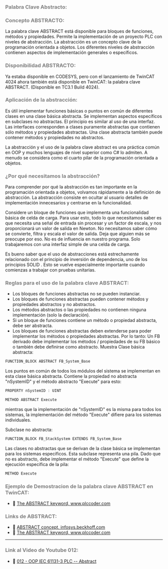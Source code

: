 ### <span style="color:grey"> Palabra Clave Abstracto:</span>

### <span style="color:grey"> Concepto ABSTRACTO:</span>
La palabra clave ABSTRACT está disponible para bloques de funciones, métodos y propiedades. Permite la implementación de un proyecto PLC con niveles de abstracción.
La abstracción es un concepto clave de la programación orientada a objetos. Los diferentes niveles de abstracción contienen aspectos de implementación generales o específicos.

### <span style="color:grey">Disponibilidad ABSTRACTO:</span>
Ya estaba disponible en CODESYS, pero con el lanzamiento de TwinCAT 4024 ahora también está disponible en TwinCAT: la palabra clave ABSTRACT. (Disponible en TC3.1 Build 4024).

### <span style="color:grey">Aplicación de la abstracción:</span>
Es útil implementar funciones básicas o puntos en común de diferentes clases en una clase básica abstracta. Se implementan aspectos específicos en subclases no abstractas.
El principio es similar al uso de una interfaz. Las interfaces corresponden a clases puramente abstractas que contienen sólo métodos y propiedades abstractas.
Una clase abstracta también puede contener métodos y propiedades no abstractos.

La abstracción y el uso de la palabra clave abstract es una práctica común en OOP y muchos lenguajes de nivel superior como C# lo admiten. A menudo se considera como el cuarto pilar de la programación orientada a objetos. 

### <span style="color:grey">¿Por qué necesitamos la abstracción?</span>
Para comprender por qué la abstracción es tan importante en la programación orientada a objetos, volvamos rápidamente a la definición de abstracción. La abstracción consiste en ocultar al usuario detalles de implementación innecesarios y centrarse en la funcionalidad.

Considere un bloque de funciones que implementa una funcionalidad básica de celda de carga. Para usar esto, todo lo que necesitamos saber es que necesita una señal de entrada sin procesar y un factor de escala, y nos proporcionará un valor de salida en Newton. No necesitamos saber cómo se convierte, filtra y escala el valor de salida. Deja que alguien más se preocupe por eso. No es de influencia en nuestro programa. Solo trabajaremos con una interfaz simple de una celda de carga.

Es bueno saber que el uso de abstracciones está estrechamente relacionado con el principio de inversión de dependencia,  uno de los principios SOLID . Esto se vuelve especialmente importante cuando comienzas a trabajar con pruebas unitarias.

### <span style="color:grey">Reglas para el uso de la palabra clave ABSTRACT:</span>

- Los bloques de funciones abstractas no se pueden instanciar.
- Los bloques de funciones abstractas pueden contener métodos y propiedades abstractos y no abstractos.
- Los métodos abstractos o las propiedades no contienen ninguna implementación (solo la declaración).
- Si un bloque de funciones contiene un método o propiedad abstracta, debe ser abstracta.
- Los bloques de funciones abstractas deben extenderse para poder implementar los métodos o propiedades abstractas.
Por lo tanto: Un FB derivado debe implementar los métodos / propiedades de su FB básico o también debe definirse como abstracto.
Muestra
Clase básica abstracta:
```javascript
FUNCTION_BLOCK ABSTRACT FB_System_Base
```
Los puntos en común de todos los módulos del sistema se implementan en esta clase básica abstracta. Contiene la propiedad no abstracta "nSystemID" y el método abstracto "Execute" para esto:
```javascript
PROPERTY nSystemID : UINT
```
```javascript
METHOD ABSTRACT Execute
```
mientras que la implementación de "nSystemID" es la misma para todos los sistemas, la implementación del método "Execute" difiere para los sistemas individuales.

Subclase no abstracta:
```javascript
FUNCTION_BLOCK FB_StackSystem EXTENDS FB_System_Base
```
Las clases no abstractas que se derivan de la clase básica se implementan para los sistemas específicos. Esta subclase representa una pila. Dado que no es abstracto, debe implementar el método "Execute" que define la ejecución específica de la pila:
```javascript
METHOD Execute
```
### <span style="color:grey">Ejemplo de Demostracion de la palabra clave ABSTRACT en TwinCAT:</span>

- 🔗 [The ABSTRACT keyword, www.plccoder.com ](https://www.plccoder.com/abstract/)

### <span style="color:grey">Links de ABSTRACT:</span>

- 🔗 [ABSTRACT concept, infosys.beckhoff.com](https://infosys.beckhoff.com/content/1033/tc3_plc_intro/6413748235.html?id=2638086927809860687)
- 🔗 [The ABSTRACT keyword, www.plccoder.com ](https://www.plccoder.com/abstract/)

***
### <span style="color:grey">Link al Video de Youtube 012:</span>
- 🔗 [012 - OOP IEC 61131-3 PLC -- Abstract](https://youtu.be/-Jq0jg0foo4)